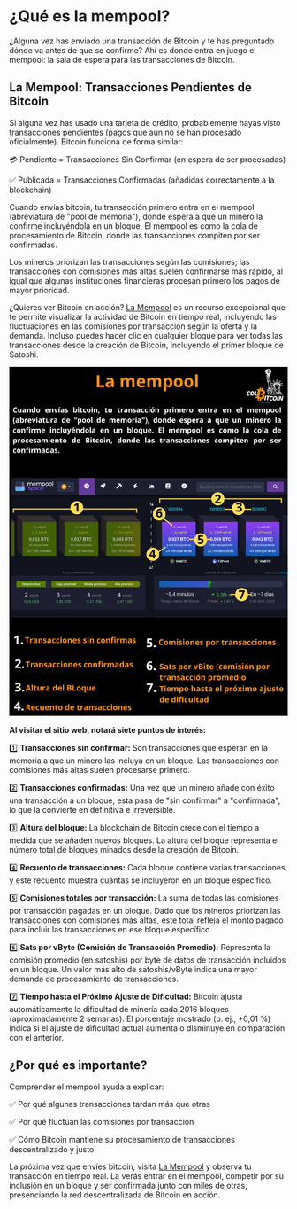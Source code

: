 # ¿Qué es la mempool?


¿Alguna vez has enviado una transacción de Bitcoin y te has preguntado dónde va antes de que se confirme? Ahí es donde entra en juego el mempool: la sala de espera para las transacciones de Bitcoin.

## La Mempool: Transacciones Pendientes de Bitcoin

Si alguna vez has usado una tarjeta de crédito, probablemente hayas visto transacciones pendientes (pagos que aún no se han procesado oficialmente). Bitcoin funciona de forma similar:

💳 Pendiente = Transacciones Sin Confirmar (en espera de ser procesadas)

✅ Publicada = Transacciones Confirmadas (añadidas correctamente a la blockchain)

Cuando envías bitcoin, tu transacción primero entra en el mempool (abreviatura de "pool de memoria"), donde espera a que un minero la confirme incluyéndola en un bloque. El mempool es como la cola de procesamiento de Bitcoin, donde las transacciones compiten por ser confirmadas.

Los mineros priorizan las transacciones según las comisiones; las transacciones con comisiones más altas suelen confirmarse más rápido, al igual que algunas instituciones financieras procesan primero los pagos de mayor prioridad.

¿Quieres ver Bitcoin en acción? [La Mempool](http://Mempool.space)  es un recurso excepcional que te permite visualizar la actividad de Bitcoin en tiempo real, incluyendo las fluctuaciones en las comisiones por transacción según la oferta y la demanda. Incluso puedes hacer clic en cualquier bloque para ver todas las transacciones desde la creación de Bitcoin, incluyendo el primer bloque de Satoshi.

![la mempool](./assets/images/la-mempool.png)


**Al visitar el sitio web, notará siete puntos de interés:**

1️⃣ **Transacciones sin confirmar:** Son transacciones que esperan en la memoria a que un minero las incluya en un bloque. Las transacciones con comisiones más altas suelen procesarse primero.

2️⃣ **Transacciones confirmadas:** Una vez que un minero añade con éxito una transacción a un bloque, esta pasa de "sin confirmar" a "confirmada", lo que la convierte en definitiva e irreversible.

3️⃣ **Altura del bloque:** La blockchain de Bitcoin crece con el tiempo a medida que se añaden nuevos bloques. La altura del bloque representa el número total de bloques minados desde la creación de Bitcoin.

4️⃣ **Recuento de transacciones:** Cada bloque contiene varias transacciones, y este recuento muestra cuántas se incluyeron en un bloque específico.

5️⃣ **Comisiones totales por transacción:** La suma de todas las comisiones por transacción pagadas en un bloque. Dado que los mineros priorizan las transacciones con comisiones más altas, este total refleja el monto pagado para incluir las transacciones en ese bloque específico.

6️⃣ **Sats por vByte (Comisión de Transacción Promedio):** Representa la comisión promedio (en satoshis) por byte de datos de transacción incluidos en un bloque. Un valor más alto de satoshis/vByte indica una mayor demanda de procesamiento de transacciones.

7️⃣ **Tiempo hasta el Próximo Ajuste de Dificultad:** Bitcoin ajusta automáticamente la dificultad de minería cada 2016 bloques (aproximadamente 2 semanas). El porcentaje mostrado (p. ej., +0,01 %) indica si el ajuste de dificultad actual aumenta o disminuye en comparación con el anterior.

## ¿Por qué es importante?

Comprender el mempool ayuda a explicar:

✅ Por qué algunas transacciones tardan más que otras

✅ Por qué fluctúan las comisiones por transacción

✅ Cómo Bitcoin mantiene su procesamiento de transacciones descentralizado y justo

La próxima vez que envíes bitcoin, visita [La Mempool](http://Mempool.space) y observa tu transacción en tiempo real. La verás entrar en el mempool, competir por su inclusión en un bloque y ser confirmada junto con miles de otras, presenciando la red descentralizada de Bitcoin en acción.

